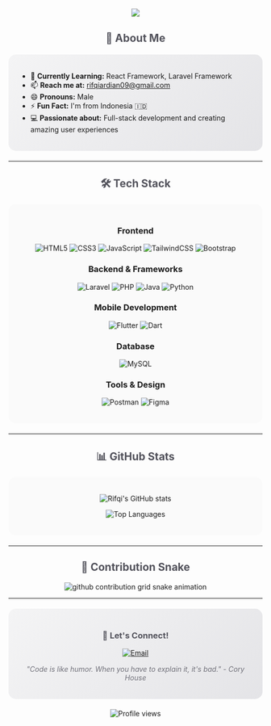<div align="center">
  <h1 style="color: #71717a;">
    <img src="https://readme-typing-svg.herokuapp.com/?font=Righteous&size=35&center=true&vCenter=true&width=500&height=70&duration=4000&lines=Hello+World!+👋;I'm+Rifqi+Ardian!;Welcome+to+my+Profile!&color=71717a" />
  </h1>
</div>


<div align="center">
  <h2 style="color: #52525b;">🚀 About Me</h2>
</div>

<div style="background: linear-gradient(135deg, #f4f4f5 0%, #e4e4e7 100%); padding: 20px; border-radius: 15px; margin: 20px 0;">
  
- 🌱 **Currently Learning:** React Framework, Laravel Framework
- 📫 **Reach me at:** rifqiardian09@gmail.com  
- 😄 **Pronouns:** Male
- ⚡ **Fun Fact:** I'm from Indonesia 🇮🇩
- 💻 **Passionate about:** Full-stack development and creating amazing user experiences

</div>

---

<div align="center">
  <h2 style="color: #52525b;">🛠️ Tech Stack</h2>
</div>

<div align="center" style="background: #fafafa; padding: 20px; border-radius: 15px; margin: 20px 0;">

### Frontend
![HTML5](https://img.shields.io/badge/HTML5-E34F26?style=for-the-badge&logo=html5&logoColor=white&color=71717a)
![CSS3](https://img.shields.io/badge/CSS3-1572B6?style=for-the-badge&logo=css3&logoColor=white&color=71717a)
![JavaScript](https://img.shields.io/badge/JavaScript-F7DF1E?style=for-the-badge&logo=javascript&logoColor=black&color=71717a)
![TailwindCSS](https://img.shields.io/badge/Tailwind_CSS-38B2AC?style=for-the-badge&logo=tailwind-css&logoColor=white&color=71717a)
![Bootstrap](https://img.shields.io/badge/Bootstrap-563D7C?style=for-the-badge&logo=bootstrap&logoColor=white&color=71717a)

### Backend & Frameworks
![Laravel](https://img.shields.io/badge/Laravel-FF2D20?style=for-the-badge&logo=laravel&logoColor=white&color=71717a)
![PHP](https://img.shields.io/badge/PHP-777BB4?style=for-the-badge&logo=php&logoColor=white&color=71717a)
![Java](https://img.shields.io/badge/Java-ED8B00?style=for-the-badge&logo=java&logoColor=white&color=71717a)
![Python](https://img.shields.io/badge/Python-3776AB?style=for-the-badge&logo=python&logoColor=white&color=71717a)

### Mobile Development
![Flutter](https://img.shields.io/badge/Flutter-02569B?style=for-the-badge&logo=flutter&logoColor=white&color=71717a)
![Dart](https://img.shields.io/badge/Dart-0175C2?style=for-the-badge&logo=dart&logoColor=white&color=71717a)

### Database
![MySQL](https://img.shields.io/badge/MySQL-00000F?style=for-the-badge&logo=mysql&logoColor=white&color=71717a)

### Tools & Design
![Postman](https://img.shields.io/badge/Postman-FF6C37?style=for-the-badge&logo=postman&logoColor=white&color=71717a)
![Figma](https://img.shields.io/badge/Figma-F24E1E?style=for-the-badge&logo=figma&logoColor=white&color=71717a)

</div>

---

<div align="center">
  <h2 style="color: #52525b;">📊 GitHub Stats</h2>
</div>

<div align="center" style="background: #fafafa; padding: 20px; border-radius: 15px; margin: 20px 0;">
  
![Rifqi's GitHub stats](https://github-readme-stats.vercel.app/api?username=RifqiArdian09&show_icons=true&theme=gruvbox&bg_color=fafafa&title_color=52525b&text_color=71717a&icon_color=a1a1aa)

![Top Languages](https://github-readme-stats.vercel.app/api/top-langs/?username=RifqiArdian09&layout=compact&theme=gruvbox&bg_color=fafafa&title_color=52525b&text_color=71717a)

</div>

---

<div align="center">
  <h2 style="color: #52525b;">🐍 Contribution Snake</h2>
</div>

<div align="center">
  <picture>
    <source media="(prefers-color-scheme: dark)" srcset="https://raw.githubusercontent.com/RifqiArdian09/RifqiArdian09/output/github-contribution-grid-snake-dark.svg">
    <source media="(prefers-color-scheme: light)" srcset="https://raw.githubusercontent.com/RifqiArdian09/RifqiArdian09/output/github-contribution-grid-snake.svg">
    <img alt="github contribution grid snake animation" src="https://raw.githubusercontent.com/RifqiArdian09/RifqiArdian09/output/github-contribution-grid-snake.svg">
  </picture>
</div>

---

<div align="center" style="background: linear-gradient(135deg, #f4f4f5 0%, #e4e4e7 100%); padding: 20px; border-radius: 15px; margin: 20px 0;">
  <h3 style="color: #52525b;">💬 Let's Connect!</h3>
  
  [![Email](https://img.shields.io/badge/Email-D14836?style=for-the-badge&logo=gmail&logoColor=white&color=71717a)](mailto:rifqiardian09@gmail.com)
  
  <p style="color: #71717a; margin-top: 15px;">
    <em>"Code is like humor. When you have to explain it, it's bad." - Cory House</em>
  </p>
</div>

<div align="center">
  <img src="https://komarev.com/ghpvc/?username=RifqiArdian09&label=Profile%20views&color=71717a&style=flat" alt="Profile views" />
</div>

